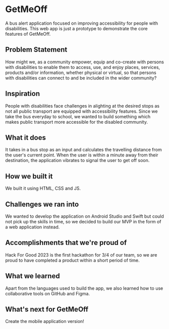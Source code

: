 # GetMeOff
A bus alert application focused on improving accessibility for people with disabilities.
This web app is just a prototype to demonstrate the core features of GetMeOff.

## Problem Statement
How might we, as a community empower, equip and co-create with persons with disabilities to enable them to access, use, and enjoy places, services, products and/or information, whether physical or virtual, so that persons with disabilities can connect to and be included in the wider community?

## Inspiration
People with disabilities face challenges in alighting at the desired stops as not all public transport are equipped with accessibility features.
Since we take the bus everyday to school, we wanted to build something which makes public transport more accessible for the disabled community.

## What it does
It takes in a bus stop as an input and calculates the travelling distance from the user's current point.
When the user is within a minute away from their destination, the application vibrates to signal the user to get off soon.

## How we built it
We built it using HTML, CSS and JS.

## Challenges we ran into
We wanted to develop the application on Android Studio and Swift but could not pick up the skills in time, so we decided to build our MVP in the form of a web application instead.

## Accomplishments that we're proud of
Hack For Good 2023 is the first hackathon for 3/4 of our team, so we are proud to have completed a product within a short period of time.

## What we learned
Apart from the languages used to build the app, we also learned how to use collaborative tools on GitHub and Figma.

## What's next for GetMeOff
Create the mobile application version! 

